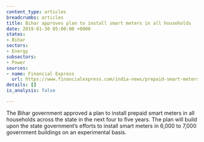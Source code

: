 ```yaml
---
content_type: articles
breadcrumbs: articles
title: Bihar approves plan to install smart meters in all households
date: 2019-01-30 05:00:00 +0000
states:
- Bihar
sectors:
- Energy
subsectors:
- Power
sources:
- name: Financial Express
  url: https://www.financialexpress.com/india-news/prepaid-smart-meters-on-cards-for-all-bihar-households/1449409/
details: []
is_analysis: false

---
```

The Bihar government approved a plan to install prepaid smart meters in all households across the state in the next four to five years. The plan will build upon the state government’s efforts to install smart meters in 6,000 to 7,000 government buildings on an experimental basis.